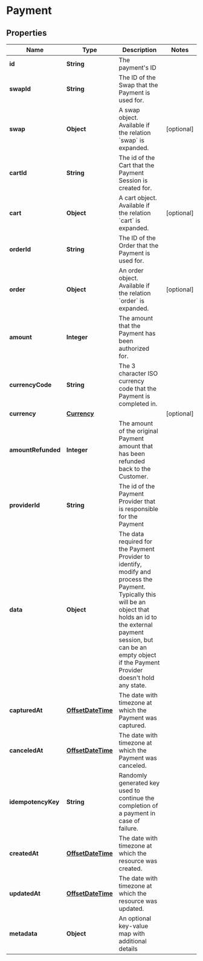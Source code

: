 # Payment

## Properties
Name | Type | Description | Notes
------------ | ------------- | ------------- | -------------
**id** | **String** | The payment&#x27;s ID | 
**swapId** | **String** | The ID of the Swap that the Payment is used for. | 
**swap** | **Object** | A swap object. Available if the relation &#x60;swap&#x60; is expanded. |  [optional]
**cartId** | **String** | The id of the Cart that the Payment Session is created for. | 
**cart** | **Object** | A cart object. Available if the relation &#x60;cart&#x60; is expanded. |  [optional]
**orderId** | **String** | The ID of the Order that the Payment is used for. | 
**order** | **Object** | An order object. Available if the relation &#x60;order&#x60; is expanded. |  [optional]
**amount** | **Integer** | The amount that the Payment has been authorized for. | 
**currencyCode** | **String** | The 3 character ISO currency code that the Payment is completed in. | 
**currency** | [**Currency**](Currency.md) |  |  [optional]
**amountRefunded** | **Integer** | The amount of the original Payment amount that has been refunded back to the Customer. | 
**providerId** | **String** | The id of the Payment Provider that is responsible for the Payment | 
**data** | **Object** | The data required for the Payment Provider to identify, modify and process the Payment. Typically this will be an object that holds an id to the external payment session, but can be an empty object if the Payment Provider doesn&#x27;t hold any state. | 
**capturedAt** | [**OffsetDateTime**](OffsetDateTime.md) | The date with timezone at which the Payment was captured. | 
**canceledAt** | [**OffsetDateTime**](OffsetDateTime.md) | The date with timezone at which the Payment was canceled. | 
**idempotencyKey** | **String** | Randomly generated key used to continue the completion of a payment in case of failure. | 
**createdAt** | [**OffsetDateTime**](OffsetDateTime.md) | The date with timezone at which the resource was created. | 
**updatedAt** | [**OffsetDateTime**](OffsetDateTime.md) | The date with timezone at which the resource was updated. | 
**metadata** | **Object** | An optional key-value map with additional details | 
